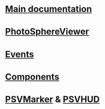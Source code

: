 # <i class="glyphicon glyphicon-home"></i> [Main documentation](..)

# [PhotoSphereViewer](PhotoSphereViewer.html)

# [Events](list_event.html)

# [Components](module-components.html)

# [PSVMarker](PSVMarker.html) & [PSVHUD](module-components.PSVHUD.html)

